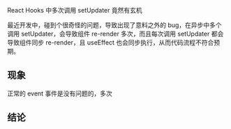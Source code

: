 React Hooks 中多次调用 setUpdater 竟然有玄机

最近开发中，碰到个很奇怪的问题，导致出现了意料之外的 bug，在异步中多个调用 setUpdater，会导致组件 re-render 多次，而且每次调用 setUpdater 都会导致组件同步 re-render，且 useEffect 也会同步执行，从而代码流程不符合预期。

## 现象
正常的 event 事件是没有问题的，多次

## 结论